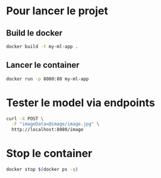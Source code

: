 # Pour lancer le projet 

## Build le docker

```bash
docker build -t my-ml-app .
```

## Lancer le container

```bash
docker run -p 8080:80 my-ml-app
```

# Tester le model via endpoints

```bash
curl -X POST \
  -F "imageData=@image/image.jpg" \
  http://localhost:8080/image
```

# Stop le container

```bash
docker stop $(docker ps -q)
```